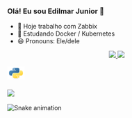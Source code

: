 ### Olá! Eu sou Edilmar Junior 👋

- 🔭 Hoje trabalho com Zabbix
- 🌱 Estudando Docker / Kubernetes
- 😄 Pronouns: Ele/dele


<div align="center">
  <a href="https://github.com/JuniorEdilmar">
  <img height="165em" src="https://github-readme-stats.vercel.app/api?username=Edilmar-junior&show_icons=true&theme=dracula&include_all_commits=true&count_private=true"/>
  <img height="135em" src="https://github-readme-stats.vercel.app/api/top-langs/?username=JuniorEdilmar&layout=compact&langs_count=7&theme=dracula"/>
</div>
  
<div style="display: inline_block"><br>
  <img align="center" alt="Rafa-Python" height="30" width="40" src="https://raw.githubusercontent.com/devicons/devicon/master/icons/python/python-original.svg">
</div>

###
<div> 
  <a href="https://www.linkedin.com/in/edilmar-recife-pe/" target="_blank"><img src="https://img.shields.io/badge/-LinkedIn-%230077B5?style=for-the-badge&logo=linkedin&logoColor=white" target="_blank"></a>
  
 ![Snake animation](https://github.com/JuniorEdilmar/JuniorEdilmar/blob/output/github-contribution-grid-snake.svg)
  
</div>


